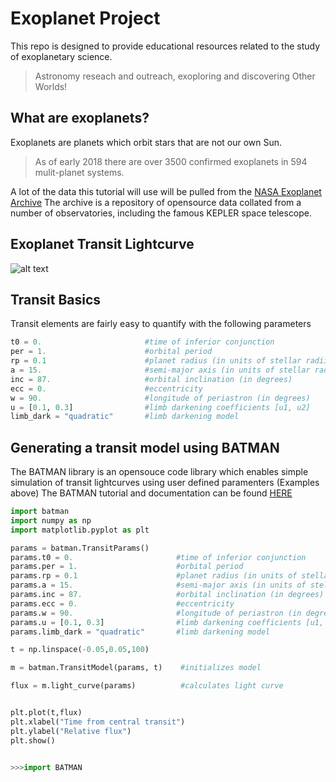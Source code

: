 # Exoplanet Project
This repo is designed to provide educational resources related to the study of exoplanetary science.
>Astronomy reseach and outreach, exoploring and discovering Other Worlds!

## What are exoplanets?
Exoplanets are planets which orbit stars that are not our own Sun.

>As of early 2018 there are over 3500 confirmed exoplanets in 594 mulit-planet systems.

A lot of the data this tutorial will use will be pulled from the [NASA Exoplanet Archive](https://exoplanetarchive.ipac.caltech.edu/index.html)
The archive is a repository of opensource data collated from a number of observatories, including the famous KEPLER space telescope.


## Exoplanet Transit Lightcurve
![alt text](http://www.exoplanetproject.co.uk/uploads/6/9/9/9/6999140/9299476_orig.jpg "Example Transit")


## Transit Basics
Transit elements are fairly easy to quantify with the following parameters

```python
t0 = 0.                       #time of inferior conjunction
per = 1.                      #orbital period
rp = 0.1                      #planet radius (in units of stellar radii)
a = 15.                       #semi-major axis (in units of stellar radii)
inc = 87.                     #orbital inclination (in degrees)
ecc = 0.                      #eccentricity
w = 90.                       #longitude of periastron (in degrees)
u = [0.1, 0.3]                #limb darkening coefficients [u1, u2]
limb_dark = "quadratic"       #limb darkening model

```
## Generating a transit model using BATMAN
The BATMAN library is an opensouce code library which enables simple simulation of transit lightcurves using user defined paramenters (Examples above)
The BATMAN tutorial and documentation can be found [HERE](https://www.cfa.harvard.edu/~lkreidberg/batman/tutorial.html)

```python
import batman
import numpy as np
import matplotlib.pyplot as plt

params = batman.TransitParams()
params.t0 = 0.                       #time of inferior conjunction
params.per = 1.                      #orbital period
params.rp = 0.1                      #planet radius (in units of stellar radii)
params.a = 15.                       #semi-major axis (in units of stellar radii)
params.inc = 87.                     #orbital inclination (in degrees)
params.ecc = 0.                      #eccentricity
params.w = 90.                       #longitude of periastron (in degrees)
params.u = [0.1, 0.3]                #limb darkening coefficients [u1, u2]
params.limb_dark = "quadratic"       #limb darkening model

t = np.linspace(-0.05,0.05,100)

m = batman.TransitModel(params, t)    #initializes model

flux = m.light_curve(params)          #calculates light curve


plt.plot(t,flux)
plt.xlabel("Time from central transit")
plt.ylabel("Relative flux")
plt.show()

```
```python

>>>import BATMAN


```
